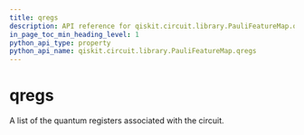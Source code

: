 ```yaml
---
title: qregs
description: API reference for qiskit.circuit.library.PauliFeatureMap.qregs
in_page_toc_min_heading_level: 1
python_api_type: property
python_api_name: qiskit.circuit.library.PauliFeatureMap.qregs
---
```


# qregs

A list of the quantum registers associated with the circuit.


